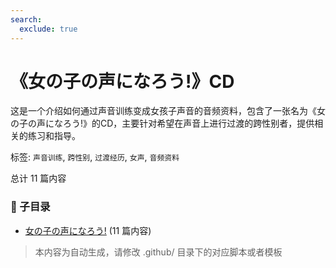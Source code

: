 ```yaml
---
search:
  exclude: true
---
```



# 《女の子の声になろう!》CD

这是一个介绍如何通过声音训练变成女孩子声音的音频资料，包含了一张名为《女の子の声になろう!》的CD，主要针对希望在声音上进行过渡的跨性别者，提供相关的练习和指导。


标签: `声音训练`, `跨性别`, `过渡经历`, `女声`, `音频资料`


总计 11 篇内容


### 📁 子目录

- [女の子の声になろう!](女の子の声になろう!) (11 篇内容)


> 本内容为自动生成，请修改 .github/ 目录下的对应脚本或者模板
